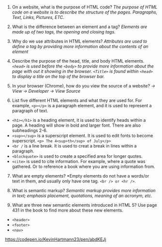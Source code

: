 1.  On a website, what is the purpose of HTML code?
*The purpose of HTML code on a website is to describe the structure of the pages. Paragraphs, Text, Links, Pictures, ETC.*

2.  What is the difference between an element and a tag?
*Elements are made up of two tags, the opening and closing tags.*

3.  Why do we use attributes in HTML elements?
*Attributes are used to define a tag by providing more information about the contents of an element*

4.  Describe the purpose of the head, title, and body HTML elements.
*`<head>` is used before the `<body>` to provide more information about the page with out it showing in the browser. `<Title>` is found within `<head>` to display a title on the top of the browser bar.*

5.  In your browser (Chrome), how do you view the source of a website?
*-> View -> Developer -> View Source*


6.  List five different HTML elements and what they are used for. For example, `<p></p>` is a paragraph element, and it is used to represent a paragraph of text.
* `<h1></h1>` is a heading element, it is used to identify heads within a page. A heading will show in bold and larger font. There are also subheadings 2-6.
* `<sup></sup>` is a superscript element. It is used to edit fonts to become superscript. `<p> The 4<sup>th</sup> of July</p>`
* `<br /` is a line break. It is used to creat a break in lines within a paragraph.
* `<blockquote>` is used to create a specified area for longer quotes.
* `<cite>` is used to cite information. For example, where a quote was gathered. Or to reference a book where you are using information from.


7.  What are empty elements?
*Empty elements do not have a words/or text in them, and usually only have one tag. `<br /> or <hr />`.

8.  What is semantic markup?
*Semantic markup provides more information in text; emphasis placement, quotations, meaning of an acronym, etc.*

9.  What are three new semantic elements introduced in HTML 5? Use page 431 in the book to find more about these new elements.
* `<header>`
* `<footer>`
* `<nav>`

https://codepen.io/KevinHartmann23/pen/abdKEJj
